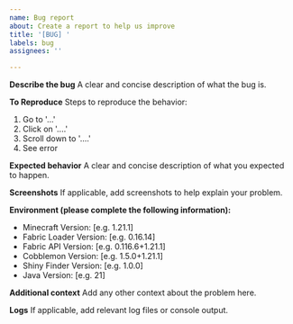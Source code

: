 ```yaml
---
name: Bug report
about: Create a report to help us improve
title: '[BUG] '
labels: bug
assignees: ''

---
```


**Describe the bug**
A clear and concise description of what the bug is.

**To Reproduce**
Steps to reproduce the behavior:
1. Go to '...'
2. Click on '....'
3. Scroll down to '....'
4. See error

**Expected behavior**
A clear and concise description of what you expected to happen.

**Screenshots**
If applicable, add screenshots to help explain your problem.

**Environment (please complete the following information):**
 - Minecraft Version: [e.g. 1.21.1]
 - Fabric Loader Version: [e.g. 0.16.14]
 - Fabric API Version: [e.g. 0.116.6+1.21.1]
 - Cobblemon Version: [e.g. 1.5.0+1.21.1]
 - Shiny Finder Version: [e.g. 1.0.0]
 - Java Version: [e.g. 21]

**Additional context**
Add any other context about the problem here.

**Logs**
If applicable, add relevant log files or console output.
